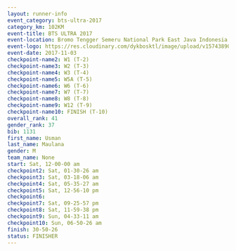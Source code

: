 ```yaml
---
layout: runner-info 
event_category: bts-ultra-2017 
category_km: 102KM 
event-title: BTS ULTRA 2017 
event-location: Bromo Tengger Semeru National Park East Java Indonesia 
event-logo: https://res.cloudinary.com/dykbosktl/image/upload/v1574389068/Logo/btsultra-profilpic_qfpjxb.png 
event-date: 2017-11-03 
checkpoint-name2: W1 (T-2) 
checkpoint-name3: W2 (T-3) 
checkpoint-name4: W3 (T-4) 
checkpoint-name5: W5A (T-5) 
checkpoint-name6: W6 (T-6) 
checkpoint-name7: W7 (T-7) 
checkpoint-name8: W8 (T-8) 
checkpoint-name9: W12 (T-9) 
checkpoint-name10: FINISH (T-10) 
overall_rank: 41
gender_rank: 37
bib: 1131
first_name: Usman
last_name: Maulana
gender: M
team_name: None
start: Sat, 12-00-00 am
checkpoint2: Sat, 01-30-26 am
checkpoint3: Sat, 03-18-06 am
checkpoint4: Sat, 05-35-27 am
checkpoint5: Sat, 12-56-10 pm
checkpoint6: 
checkpoint7: Sat, 09-25-57 pm
checkpoint8: Sat, 11-59-38 pm
checkpoint9: Sun, 04-33-11 am
checkpoint10: Sun, 06-50-26 am
finish: 30-50-26
status: FINISHER
---
```

